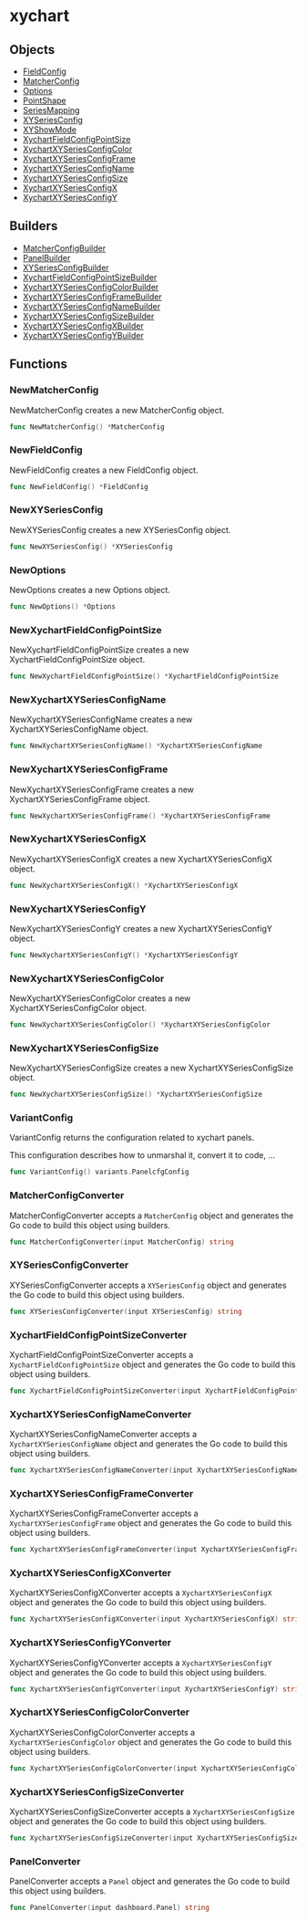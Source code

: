 # xychart

## Objects

 * <span class="badge object-type-struct"></span> [FieldConfig](./object-FieldConfig.md)
 * <span class="badge object-type-struct"></span> [MatcherConfig](./object-MatcherConfig.md)
 * <span class="badge object-type-struct"></span> [Options](./object-Options.md)
 * <span class="badge object-type-enum"></span> [PointShape](./object-PointShape.md)
 * <span class="badge object-type-enum"></span> [SeriesMapping](./object-SeriesMapping.md)
 * <span class="badge object-type-struct"></span> [XYSeriesConfig](./object-XYSeriesConfig.md)
 * <span class="badge object-type-enum"></span> [XYShowMode](./object-XYShowMode.md)
 * <span class="badge object-type-struct"></span> [XychartFieldConfigPointSize](./object-XychartFieldConfigPointSize.md)
 * <span class="badge object-type-struct"></span> [XychartXYSeriesConfigColor](./object-XychartXYSeriesConfigColor.md)
 * <span class="badge object-type-struct"></span> [XychartXYSeriesConfigFrame](./object-XychartXYSeriesConfigFrame.md)
 * <span class="badge object-type-struct"></span> [XychartXYSeriesConfigName](./object-XychartXYSeriesConfigName.md)
 * <span class="badge object-type-struct"></span> [XychartXYSeriesConfigSize](./object-XychartXYSeriesConfigSize.md)
 * <span class="badge object-type-struct"></span> [XychartXYSeriesConfigX](./object-XychartXYSeriesConfigX.md)
 * <span class="badge object-type-struct"></span> [XychartXYSeriesConfigY](./object-XychartXYSeriesConfigY.md)
## Builders

 * <span class="badge builder"></span> [MatcherConfigBuilder](./builder-MatcherConfigBuilder.md)
 * <span class="badge builder"></span> [PanelBuilder](./builder-PanelBuilder.md)
 * <span class="badge builder"></span> [XYSeriesConfigBuilder](./builder-XYSeriesConfigBuilder.md)
 * <span class="badge builder"></span> [XychartFieldConfigPointSizeBuilder](./builder-XychartFieldConfigPointSizeBuilder.md)
 * <span class="badge builder"></span> [XychartXYSeriesConfigColorBuilder](./builder-XychartXYSeriesConfigColorBuilder.md)
 * <span class="badge builder"></span> [XychartXYSeriesConfigFrameBuilder](./builder-XychartXYSeriesConfigFrameBuilder.md)
 * <span class="badge builder"></span> [XychartXYSeriesConfigNameBuilder](./builder-XychartXYSeriesConfigNameBuilder.md)
 * <span class="badge builder"></span> [XychartXYSeriesConfigSizeBuilder](./builder-XychartXYSeriesConfigSizeBuilder.md)
 * <span class="badge builder"></span> [XychartXYSeriesConfigXBuilder](./builder-XychartXYSeriesConfigXBuilder.md)
 * <span class="badge builder"></span> [XychartXYSeriesConfigYBuilder](./builder-XychartXYSeriesConfigYBuilder.md)
## Functions

### <span class="badge function"></span> NewMatcherConfig

NewMatcherConfig creates a new MatcherConfig object.

```go
func NewMatcherConfig() *MatcherConfig
```

### <span class="badge function"></span> NewFieldConfig

NewFieldConfig creates a new FieldConfig object.

```go
func NewFieldConfig() *FieldConfig
```

### <span class="badge function"></span> NewXYSeriesConfig

NewXYSeriesConfig creates a new XYSeriesConfig object.

```go
func NewXYSeriesConfig() *XYSeriesConfig
```

### <span class="badge function"></span> NewOptions

NewOptions creates a new Options object.

```go
func NewOptions() *Options
```

### <span class="badge function"></span> NewXychartFieldConfigPointSize

NewXychartFieldConfigPointSize creates a new XychartFieldConfigPointSize object.

```go
func NewXychartFieldConfigPointSize() *XychartFieldConfigPointSize
```

### <span class="badge function"></span> NewXychartXYSeriesConfigName

NewXychartXYSeriesConfigName creates a new XychartXYSeriesConfigName object.

```go
func NewXychartXYSeriesConfigName() *XychartXYSeriesConfigName
```

### <span class="badge function"></span> NewXychartXYSeriesConfigFrame

NewXychartXYSeriesConfigFrame creates a new XychartXYSeriesConfigFrame object.

```go
func NewXychartXYSeriesConfigFrame() *XychartXYSeriesConfigFrame
```

### <span class="badge function"></span> NewXychartXYSeriesConfigX

NewXychartXYSeriesConfigX creates a new XychartXYSeriesConfigX object.

```go
func NewXychartXYSeriesConfigX() *XychartXYSeriesConfigX
```

### <span class="badge function"></span> NewXychartXYSeriesConfigY

NewXychartXYSeriesConfigY creates a new XychartXYSeriesConfigY object.

```go
func NewXychartXYSeriesConfigY() *XychartXYSeriesConfigY
```

### <span class="badge function"></span> NewXychartXYSeriesConfigColor

NewXychartXYSeriesConfigColor creates a new XychartXYSeriesConfigColor object.

```go
func NewXychartXYSeriesConfigColor() *XychartXYSeriesConfigColor
```

### <span class="badge function"></span> NewXychartXYSeriesConfigSize

NewXychartXYSeriesConfigSize creates a new XychartXYSeriesConfigSize object.

```go
func NewXychartXYSeriesConfigSize() *XychartXYSeriesConfigSize
```

### <span class="badge function"></span> VariantConfig

VariantConfig returns the configuration related to xychart panels.

This configuration describes how to unmarshal it, convert it to code, …

```go
func VariantConfig() variants.PanelcfgConfig
```

### <span class="badge function"></span> MatcherConfigConverter

MatcherConfigConverter accepts a `MatcherConfig` object and generates the Go code to build this object using builders.

```go
func MatcherConfigConverter(input MatcherConfig) string
```

### <span class="badge function"></span> XYSeriesConfigConverter

XYSeriesConfigConverter accepts a `XYSeriesConfig` object and generates the Go code to build this object using builders.

```go
func XYSeriesConfigConverter(input XYSeriesConfig) string
```

### <span class="badge function"></span> XychartFieldConfigPointSizeConverter

XychartFieldConfigPointSizeConverter accepts a `XychartFieldConfigPointSize` object and generates the Go code to build this object using builders.

```go
func XychartFieldConfigPointSizeConverter(input XychartFieldConfigPointSize) string
```

### <span class="badge function"></span> XychartXYSeriesConfigNameConverter

XychartXYSeriesConfigNameConverter accepts a `XychartXYSeriesConfigName` object and generates the Go code to build this object using builders.

```go
func XychartXYSeriesConfigNameConverter(input XychartXYSeriesConfigName) string
```

### <span class="badge function"></span> XychartXYSeriesConfigFrameConverter

XychartXYSeriesConfigFrameConverter accepts a `XychartXYSeriesConfigFrame` object and generates the Go code to build this object using builders.

```go
func XychartXYSeriesConfigFrameConverter(input XychartXYSeriesConfigFrame) string
```

### <span class="badge function"></span> XychartXYSeriesConfigXConverter

XychartXYSeriesConfigXConverter accepts a `XychartXYSeriesConfigX` object and generates the Go code to build this object using builders.

```go
func XychartXYSeriesConfigXConverter(input XychartXYSeriesConfigX) string
```

### <span class="badge function"></span> XychartXYSeriesConfigYConverter

XychartXYSeriesConfigYConverter accepts a `XychartXYSeriesConfigY` object and generates the Go code to build this object using builders.

```go
func XychartXYSeriesConfigYConverter(input XychartXYSeriesConfigY) string
```

### <span class="badge function"></span> XychartXYSeriesConfigColorConverter

XychartXYSeriesConfigColorConverter accepts a `XychartXYSeriesConfigColor` object and generates the Go code to build this object using builders.

```go
func XychartXYSeriesConfigColorConverter(input XychartXYSeriesConfigColor) string
```

### <span class="badge function"></span> XychartXYSeriesConfigSizeConverter

XychartXYSeriesConfigSizeConverter accepts a `XychartXYSeriesConfigSize` object and generates the Go code to build this object using builders.

```go
func XychartXYSeriesConfigSizeConverter(input XychartXYSeriesConfigSize) string
```

### <span class="badge function"></span> PanelConverter

PanelConverter accepts a `Panel` object and generates the Go code to build this object using builders.

```go
func PanelConverter(input dashboard.Panel) string
```

